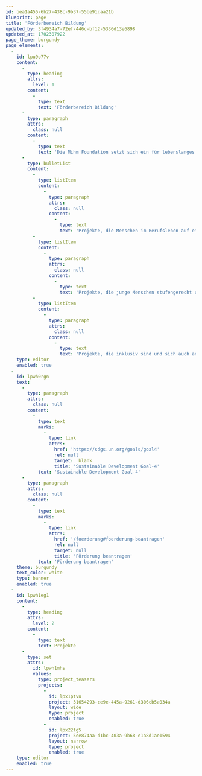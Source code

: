 ```yaml
---
id: bea1a455-6b27-438c-9b37-55be91caa21b
blueprint: page
title: 'Förderbereich Bildung'
updated_by: 3f4934a7-72ef-446c-bf12-5336d13e6898
updated_at: 1702307922
page_theme: burgundy
page_elements:
  -
    id: lpu9o77v
    content:
      -
        type: heading
        attrs:
          level: 1
        content:
          -
            type: text
            text: 'Förderbereich Bildung'
      -
        type: paragraph
        attrs:
          class: null
        content:
          -
            type: text
            text: 'Die Mihm Foundation setzt sich ein für lebenslanges Lernen und begleitet junge Menschen auf dem Weg ins Berufsleben. Gefördert werden insbesondere:'
      -
        type: bulletList
        content:
          -
            type: listItem
            content:
              -
                type: paragraph
                attrs:
                  class: null
                content:
                  -
                    type: text
                    text: 'Projekte, die Menschen im Berufsleben auf ein nächstes Level bringen.'
          -
            type: listItem
            content:
              -
                type: paragraph
                attrs:
                  class: null
                content:
                  -
                    type: text
                    text: 'Projekte, die junge Menschen stufengerecht unterstützen und lebenslanges Lernen fördern.'
          -
            type: listItem
            content:
              -
                type: paragraph
                attrs:
                  class: null
                content:
                  -
                    type: text
                    text: 'Projekte, die inklusiv sind und sich auch an benachteiligte Personen richten.'
    type: editor
    enabled: true
  -
    id: lpwh0rgn
    text:
      -
        type: paragraph
        attrs:
          class: null
        content:
          -
            type: text
            marks:
              -
                type: link
                attrs:
                  href: 'https://sdgs.un.org/goals/goal4'
                  rel: null
                  target: _blank
                  title: 'Sustainable Development Goal-4'
            text: 'Sustainable Development Goal-4'
      -
        type: paragraph
        attrs:
          class: null
        content:
          -
            type: text
            marks:
              -
                type: link
                attrs:
                  href: '/foerderung#foerderung-beantragen'
                  rel: null
                  target: null
                  title: 'Förderung beantragen'
            text: 'Förderung beantragen'
    theme: burgundy
    text_color: white
    type: banner
    enabled: true
  -
    id: lpwh1eg1
    content:
      -
        type: heading
        attrs:
          level: 2
        content:
          -
            type: text
            text: Projekte
      -
        type: set
        attrs:
          id: lpwh1mhs
          values:
            type: project_teasers
            projects:
              -
                id: lpx1ptvu
                project: 31654293-ce9e-445a-9261-d306cb5a034a
                layout: wide
                type: project
                enabled: true
              -
                id: lpx22tg5
                project: 5ee874aa-d1bc-403a-9b68-e1a8d1ae1594
                layout: narrow
                type: project
                enabled: true
    type: editor
    enabled: true
---
```


